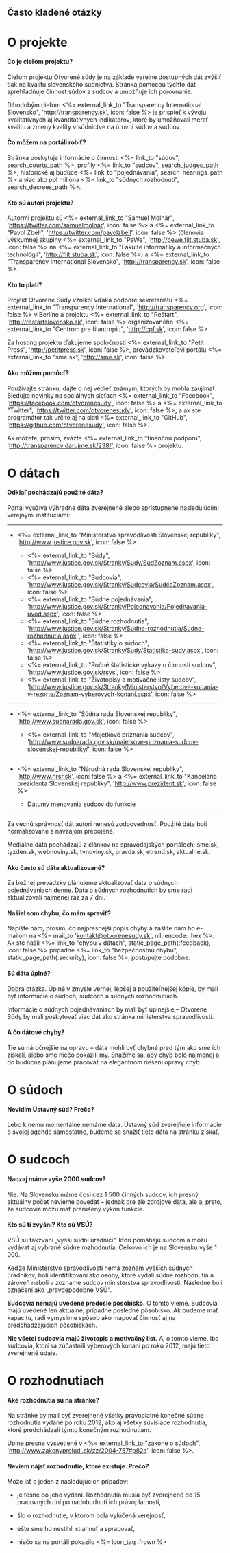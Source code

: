 ## Často kladené otázky

# O projekte

#### Čo je cieľom projektu? 

Cieľom projektu Otvorené súdy je na základe verejne dostupných dát zvýšiť tlak
na kvalitu slovenského súdnictva. Stránka pomocou týchto dát sprehľadňuje
činnost súdov a sudcov a umožňuje ich porovnanie.

Dlhodobým cieľom <%= external_link_to "Transparency International Slovensko", 'http://transparency.sk', icon: false %>
je prispieť k vývoju kvalitatívnych aj kvantitatívnych indikátorov, ktoré by
umožňovali merať kvalitu a zmeny kvality v súdnictve na úrovni súdov a sudcov.

#### Čo môžem na portáli robiť?

Stránka poskytuje informácie o činnosti
<%= link_to "súdov", search_courts_path %>,
profily <%= link_to "sudcov", search_judges_path %>,
historické aj budúce <%= link_to "pojednávania", search_hearings_path %> a
viac ako pol milióna <%= link_to "súdnych rozhodnutí", search_decrees_path %>.

#### Kto sú autori projektu? 

Autormi projektu sú
<%= external_link_to "Samuel Molnár", 'https://twitter.com/samuelmolnar', icon: false %> a
<%= external_link_to "Pavol Zbell", 'https://twitter.com/pavolzbell', icon: false %>
(členovia výskumnej skupiny <%= external_link_to "PeWe", 'http://pewe.fiit.stuba.sk', icon: false %> na
<%= external_link_to "Fakulte informatiky a informačných technológií", 'http://fiit.stuba.sk', icon: false %>) a
<%= external_link_to "Transparency International Slovensko", 'http://transparency.sk', icon: false %>.

#### Kto to platí?

Projekt Otvorené Súdy vznikol vďaka podpore sekretariátu
<%= external_link_to "Transparency International", 'http://transparency.org', icon: false %>
v Berlíne a projektu <%= external_link_to "Reštart", 'http://restartslovensko.sk', icon: false %>
organizovaného <%= external_link_to "Centrom pre filantropiu", 'http://cpf.sk', icon: false %>.

Za hosting projektu ďakujeme spoločnosti
<%= external_link_to "Petit Press", 'http://petitpress.sk', icon: false %>,
prevádzkovateľovi portálu <%= external_link_to "sme.sk", 'http://sme.sk', icon: false %>.

#### Ako môžem pomôcť?

Používajte stránku, dajte o nej vedieť známym, ktorých by mohla zaujímať.
Sledujte novinky na sociálnych sieťach
<%= external_link_to "Facebook", 'https://facebook.com/otvorenesudy', icon: false %> a
<%= external_link_to "Twitter", 'https://twitter.com/otvorenesudy', icon: false %>,
a ak ste programátor tak určite aj na sieti
<%= external_link_to "GitHub", 'https://github.com/otvorenesudy', icon: false %>.

Ak môžete, prosím, zvážte
<%= external_link_to "finančnú podporu", 'http://transparency.darujme.sk/238/', icon: false %>
projektu.

# O dátach

#### Odkiaľ pochádzajú použité dáta?

Portál využíva výhradne dáta zverejnené alebo sprístupnené
nasledujúcimi verejnými inštitúciami:  

<hr/>

- <%= external_link_to "Ministerstvo spravodlivosti Slovenskej republiky", 'http://www.justice.gov.sk', icon: false %>

  - <%= external_link_to "Súdy", 'http://www.justice.gov.sk/Stranky/Sudy/SudZoznam.aspx', icon: false %>
  - <%= external_link_to "Sudcovia", 'http://www.justice.gov.sk/Stranky/Sudcovia/SudcaZoznam.aspx', icon: false %>
  - <%= external_link_to "Súdne pojednávania", 'http://www.justice.gov.sk/Stranky/Pojednavania/Pojednavania-uvod.aspx', icon: false %>
  - <%= external_link_to "Súdne rozhodnutia", 'http://www.justice.gov.sk/Stranky/Sudne-rozhodnutia/Sudne-rozhodnutia.aspx ', icon: false %>
  - <%= external_link_to "Štatistiky o súdoch", 'http://www.justice.gov.sk/Stranky/Sudy/Statistika-sudy.aspx', icon: false %>
  - <%= external_link_to "Ročné štatistické výkazy o činnosti sudcov", 'http://www.justice.gov.sk/rsvs', icon: false %>
  - <%= external_link_to "Životopisy a motivačné listy sudcov", 'http://www.justice.gov.sk/Stranky/Ministerstvo/Vyberove-konania-v-rezorte/Zoznam-vyberovych-konani.aspx', icon: false %>

<hr/>

- <%= external_link_to "Súdna rada Slovenskej republiky", 'http://www.sudnarada.gov.sk', icon: false %>

  - <%= external_link_to "Majetkové priznania sudcov", 'http://www.sudnarada.gov.sk/majetkove-priznania-sudcov-slovenskej-republiky/', icon: false %>

<hr/>

- <%= external_link_to "Národná rada Slovenskej republiky", 'http://www.nrsr.sk', icon: false %> a <%= external_link_to "Kancelária prezidenta Slovenskej republiky", 'http://www.prezident.sk', icon: false %>

  - Dátumy menovania sudcov do funkcie

<hr/>

Za vecnú správnosť dát autori nenesú zodpovednosť. Použité dáta boli
normalizované a navzájom prepojené.

Mediálne dáta pochádzajú z článkov na spravodajských portáloch:
sme.sk, tyzden.sk, webnoviny.sk, tvnoviny.sk, pravda.sk, etrend.sk, aktualne.sk.

#### Ako často sú dáta aktualizované? 

Za bežnej prevádzky plánujeme aktualizovať dáta o súdnych pojednávaniach denne.
Dáta o súdnych rozhodnutich by sme radi aktualizovali najmenej raz za 7 dní.

#### Našiel som chybu, čo mám spraviť?

Napíšte nám, prosím, čo najpresnejší popis chyby a zašlite nám ho e-mailom
na <%= mail_to 'kontakt@otvorenesudy.sk', nil, encode: :hex %>. Ak ste našli
<%= link_to "chybu v dátach", static_page_path(:feedback), icon: false %>
prípadne <%= link_to "bezpečnostnú chybu", static_page_path(:security), icon: false %>,
postupujte podobne.

#### Sú dáta úplné?

Dobrá otázka. Úplné v zmysle vernej, lepšej a použiteľnejšej kópie, by mali
byť informácie o súdoch, sudcoch a súdnych rozhodnutiach.

Informácie o súdnych pojednávaniach by mali byť úplnejšie &ndash; Otvorené
Súdy by mali poskytovať viac dát ako stránka ministerstva spravodlivosti.

#### A čo dátové chyby?

Tie sú náročnejšie na opravu &ndash; dáta mohli byť chybné pred tým ako sme
ich získali, alebo sme niečo pokazili my. Snažíme sa, aby chýb bolo najmenej
a do budúcna plánujeme pracovať na elegantnom riešení opravy chýb.

# O súdoch

#### Nevidím Ústavný súd? Prečo?

Lebo k nemu momentálne nemáme dáta. Ústavný súd zverejňuje informácie o svojej agende samostatne, budeme sa snažiť tieto dáta na stránku získať.

# O sudcoch

#### Naozaj máme vyše 2000 sudcov?

Nie. Na Slovensku máme čosi cez 1 500 činných sudcov, ich presný aktuálny
počet nevieme povedať &ndash; jednak pre zlé zdrojové dáta, ale aj preto,
že sudcovia môžu mať prerušený výkon funkcie.  

#### Kto sú tí zvyšní? Kto sú VSÚ?

VSÚ sú takzvaní „vyšší súdni úradníci“, ktorí pomáhajú sudcom a môžu vydávať
aj vybrané súdne rozhodnutia. Celkovo ich je na Slovensku vyše 1 000.

Keďže Ministerstvo spravodlivosti nemá zoznam vyšších súdnych úradníkov,
boli identifikovaní ako osoby, ktoré vydali súdne rozhodnutia a zároveň neboli
v zozname sudcov ministerstva spravodlivosti. Následne boli označení ako
„pravdepodobne VSÚ“.

__Sudcovia nemajú uvedené predošlé pôsobisko.__
O tomto vieme. Sudcovia majú uvedené len aktuálne, prípadne posledné pôsobisko.
Ak budeme mať kapacitu, radi vymyslíme spôsob ako mapovať činnosť aj na
predchádzajúcich pôsobiskách.

__Nie všetci sudcovia majú životopis a motivačný list.__
Aj o tomto vieme. Iba sudcovia, ktorí sa zúčastnili výberových konaní po roku
2012, majú tieto zverejnené údaje.

# O rozhodnutiach

#### Aké rozhodnutia sú na stránke?

Na stránke by mali byť zverejnené všetky právoplatné konečné súdne rozhodnutia
vydané po roku 2012, ako aj všetky súvisiace rozhodnutia, ktoré predchádzali
týmto konečným rozhodnutiam.

Úplne presne vysvetlené v
<%= external_link_to "zákone o súdoch", 'http://www.zakonypreludi.sk/zz/2004-757#p82a', icon: false %>.

#### Neviem nájsť rozhodnutie, ktoré existuje. Prečo?

Može ísť o jeden z nasledujúcich prípadov:

- je tesne po jeho vydaní. Rozhodnutia musia byť zverejnené do 15 pracovných
  dní po nadobudnutí ich právoplatnosti,  

- šlo o rozhodnutie, v ktorom bola vylúčená verejnosť,

- ešte sme ho nestihli stiahnuť a spracovať,

- niečo sa na portáli pokazilo <%= icon_tag :frown %>
